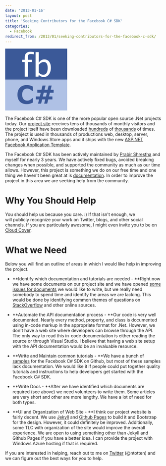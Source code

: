 ```yaml
---
date: '2013-01-16'
layout: post
title: 'Seeking Contributors for the Facebook C# SDK'
categories:
  - Facebook
redirect_from: /2013/01/seeking-contributors-for-the-facebook-c-sdk/
---
```


<img src="/images/2013/01/logo500x500.png" class="left" />

The Facebook C# SDK is one of the more popular open source .Net projects today. Our [project site](https://github.com/facebook-csharp-sdk/facebook-csharp-sdk) receives tens of thousands of monthly visitors and the project itself have been downloaded [hundreds](http://nuget.org/packages/facebook) of [thousands](https://www.nuget.org/stats/packages/Facebook?groupby=Version) of times. The project is used in thousands of productions web, desktop, server, phone, and Windows Store apps and it ships with the new [ASP.NET Facebook Application Template](http://www.asp.net/vnext/overview/fall-2012-update/facebook-application-template-tutorial).

The Facebook C# SDK has been actively maintained by [Prabir Shrestha](http://blog.prabir.me/) and myself for nearly 3 years. We have actively fixed bugs, avoided breaking changes when possible, and supported the community as much as our time allows. However, this project is something we do on our free time and one thing we haven't been great at is [documentation](https://github.com/facebook-csharp-sdk/facebook-csharp-sdk). In order to improve the project in this area we are seeking help from the community.

# Why You Should Help
You should help us because you care. :) If that isn't enough, we will publicly recognize your work on Twitter, blogs, and other social channels. If you are particularly awesome, I might even invite you to be on [Cloud Cover](http://channel9.msdn.com/Shows/Cloud+Cover).

# What we Need
Below you will find an outline of areas in which I would like help in improving the project.

* **Identify which documentation and tutorials are needed - **Right now we have some documents on our project site and we have opened [some issues for documents](https://github.com/facebook-csharp-sdk/facebook-csharp-sdk/issues?labels=Docs&state=open) we would like to write, but we really need somebody to spend time and identify the areas we are lacking. This would be done by identifying common themes of questions on [StackOverflow](http://stackoverflow.com/questions/tagged/facebook-c%23-sdk) and other online sources.

* **Automate the API documentation process - **Our code is very well documented. Nearly every method, property, and class is documented using in-code markup in the appropriate format for .Net. However, we don't have a web site where developers can browse through the API. The only way to read this in-code documentation is either reading the source or through Visual Studio. I believe that having a web site setup with the API documentation would be an invaluable resource.

* **Write and Maintain common tutorials - **We have a bunch of [samples](https://github.com/facebook-csharp-sdk) for the Facebook C# SDK on Github, but most of these samples lack documentation. We would like it if people could put together quality tutorials and instructions to help developers get started with the Facebook C# SDK.

* **Write Docs - **After we have identified which documents are required (see above) we need volunteers to write them. Some articles are very short and other are more lengthy. We have a lot of need for both types.

* **UI and Organization of Web Site - **I think our project website is fairly decent. We use [Jekyll](https://github.com/mojombo/jekyll) and [Github Pages](http://pages.github.com/) to build it and Bootstrap for the design. However, it could definitely be improved. Additionally, some TLC with organization of the site would improve the overall experience. We are open to using something other than Jekyll and Github Pages if you have a better idea. I can provide the project with Windows Azure hosting if that is required.

If you are interested in helping, reach out to me on [Twitter](http://twitter.com/ntotten) (@ntotten) and we can figure out the best ways for you to help.

